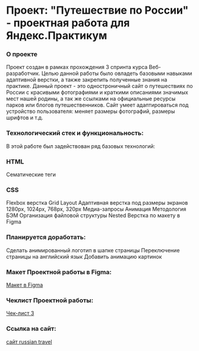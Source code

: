 # Проект: "Путешествие по России" - проектная работа для Яндекс.Практикум


### О проекте

Проект создан в рамках прохождения 3 спринта курса Веб-разработчик.
Целью данной работы было овладеть базовыми навыками адаптивной верстки, а также закрепить полученные знания на практике.
Данный проект - это одностроничный сайт о путешествиях по России с красивыми фотографиями и краткими описаниями значимых мест нашей родины, а так же ссылками на официальные ресурсы парков или блогов путешественников.
Сайт умеет адаптироваться под устройство пользователя: меняет размеры фотографий, размеры шрифтов и т.д. 



### Технологический стек и функциональность:

В этой работе был задействован ряд базовых технологий:

### HTML

Сематические теги

### CSS

Flexbox верстка
Grid Layout
Адаптивная верстка под размеры экранов 1280px, 1024px, 768px, 320px
Медиа-запросы
Анимация
Методология БЭМ
Организация файловой структуры Nested
Верстка по макету в Figma
 
### Планируется доработать:

Сделать анимированный логотип в шапке страницы
Переключение страницы на английский язык
Добавить анимацию картинок



### Макет Проектной работы в Figma:
[Макет в Figma](https://www.figma.com/file/5S2WSbEFL6awjVWJ0NWL8Q/Sprint-3_-Russia-_-desktop-mobile?node-id=28503%3A0)

### Чеклист Проектной работы:
[Чек-лист 3](https://code.s3.yandex.net/web-developer/checklists/new-program/checklist-3/index.html)

### Ссылка на сайт:
[сайт russian travel](https://evgeniya089.github.io/russian-travel/)

